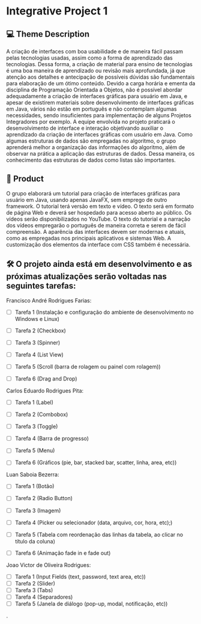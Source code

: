 # Integrative Project 1


## 💻 Theme Description  

A criação de interfaces com boa usabilidade e de maneira fácil passam pelas tecnologias usadas,
assim como a forma de aprendizado das tecnologias. Dessa forma, a criação de material para ensino
de tecnologias é uma boa maneira de aprendizado ou revisão mais aprofundada, já que atenção aos
detalhes e antecipação de possíveis dúvidas são fundamentais para elaboração de um ótimo conteúdo.
Devido a carga horária e ementa da disciplina de Programação Orientada a Objetos, não é possível
abordar adequadamente a criação de interfaces gráficas para usuário em Java, e apesar de existirem
materiais sobre desenvolvimento de interfaces gráficas em Java, vários não estão em português e
não contemplam algumas necessidades, sendo insuficientes para implementação de alguns Projetos
Integradores por exemplo.
A equipe envolvida no projeto praticará o desenvolvimento de interface e interação objetivando auxiliar
o aprendizado da criação de interfaces gráficas com usuário em Java. Como algumas estruturas de
dados são empregadas no algoritmo, o grupo aprenderá melhor a organização das informações do
algoritmo, além de observar na prática a aplicação das estruturas de dados. Dessa maneira, os
conhecimento das estruturas de dados como listas são importantes.

## 🚀 Product 

O grupo elaborará um tutorial para criação de interfaces gráficas para usuário em Java, usando apenas
JavaFX, sem emprego de outro framework. O tutorial terá versão em texto e vídeo. O texto será
em formato de página Web e deverá ser hospedado para acesso aberto ao público. Os vídeos serão
disponibilizados no YouTube. O texto do tutorial e a narração dos vídeos empregarão o português de
maneira correta e serem de fácil compreensão.
A aparência das interfaces devem ser modernas e atuais, como as empregadas nos principais aplicativos
e sistemas Web. A customização dos elementos da interface com CSS também é necessária.

## 🛠 O projeto ainda está em desenvolvimento e as próximas atualizações serão voltadas nas seguintes tarefas:

Francisco André Rodrigues Farias:
- [ ] Tarefa 1 (Instalação e configuração do ambiente de desenvolvimento no Windows e Linux)
- [ ] Tarefa 2 (Checkbox)
- [ ] Tarefa 3 (Spinner)
- [ ] Tarefa 4 (List View)
- [ ] Tarefa 5 (Scroll (barra de rolagem ou painel com rolagem))
- [ ] Tarefa 6 (Drag and Drop)


Carlos Eduardo Rodrigues Pita:
- [ ] Tarefa 1 (Label)
- [ ] Tarefa 2 (Combobox)
- [ ] Tarefa 3 (Toggle)
- [ ] Tarefa 4 (Barra de progresso)
- [ ] Tarefa 5 (Menu)
- [ ] Tarefa 6 (Gráficos (pie, bar, stacked bar, scatter, linha, area, etc))


Luan Saboia Bezerra:
- [ ] Tarefa 1  (Botão)
- [ ] Tarefa 2  (Radio Button)
- [ ] Tarefa 3  (Imagem)
- [ ] Tarefa 4  (Picker ou selecionador (data, arquivo, cor, hora, etc);)
- [ ] Tarefa 5  (Tabela com reordenação das linhas da tabela, ao clicar no título da coluna)
- [ ] Tarefa 6  (Animação fade in e fade out)


Joao Victor de Oliveira Rodrigues:
- [ ] Tarefa 1  (Input Fields (text, password, text area, etc))
- [ ] Tarefa 2  (Slider)
- [ ] Tarefa 3  (Tabs)
- [ ] Tarefa 4  (Separadores)
- [ ] Tarefa 5  (Janela de diálogo (pop-up, modal, notificação, etc))

.

